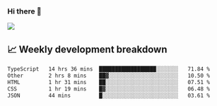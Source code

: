 ### Hi there 👋
<img align="center" src="https://github-readme-stats.vercel.app/api?username=Tumao727&show_icons=true&hide_title=true&theme=dracula" />


## 📈 Weekly development breakdown
<!--START_SECTION:waka-->

```txt
TypeScript   14 hrs 36 mins  ██████████████████░░░░░░░   71.84 %
Other        2 hrs 8 mins    ██▓░░░░░░░░░░░░░░░░░░░░░░   10.50 %
HTML         1 hr 31 mins    ██░░░░░░░░░░░░░░░░░░░░░░░   07.51 %
CSS          1 hr 19 mins    █▓░░░░░░░░░░░░░░░░░░░░░░░   06.48 %
JSON         44 mins         █░░░░░░░░░░░░░░░░░░░░░░░░   03.61 %
```

<!--END_SECTION:waka-->